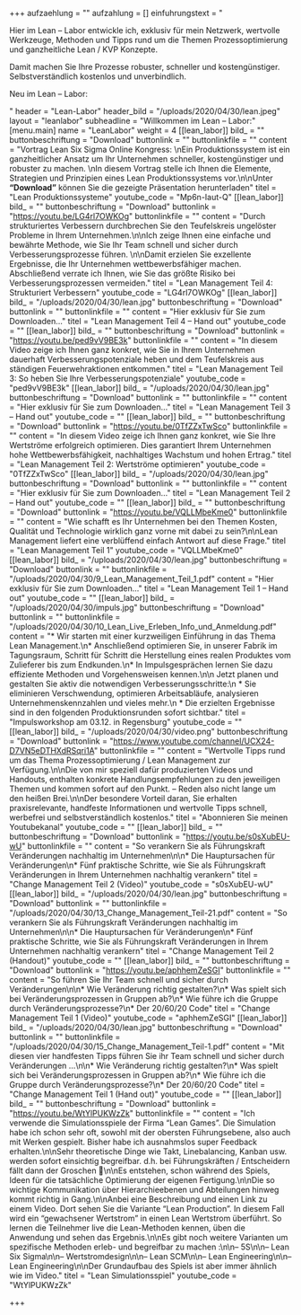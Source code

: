 +++
aufzaehlung = ""
aufzahlung = []
einfuhrungstext = "<p>Hier im Lean – Labor entwickle ich, exklusiv für mein Netzwerk, wertvolle Werkzeuge, Methoden und Tipps rund um die Themen Prozessoptimierung und ganzheitliche Lean / KVP Konzepte. </p><p>Damit machen Sie Ihre Prozesse robuster, schneller und kostengünstiger. Selbstverständlich kostenlos und unverbindlich.</p><p>Neu im Lean – Labor:</p>"
header = "Lean-Labor"
header_bild = "/uploads/2020/04/30/lean.jpeg"
layout = "leanlabor"
subheadline = "Willkommen im Lean – Labor:"
[menu.main]
name = "LeanLabor"
weight = 4
[[lean_labor]]
bild_ = ""
buttonbeschriftung = "Download"
buttonlink = ""
buttonlinkfile = ""
content = "Vortrag Lean Six Sigma Online Kongress:  \nEin Produktionssystem ist ein ganzheitlicher Ansatz um Ihr Unternehmen schneller, kostengünstiger und robuster zu machen.  \nIn diesem Vortrag stelle ich Ihnen die Elemente, Strategien und Prinzipien eines Lean Produktionssystems vor.\n\nUnter **“Download”** können Sie die gezeigte Präsentation herunterladen"
titel = "Lean Produktionssysteme"
youtube_code = "Mp6n-Iaut-Q"
[[lean_labor]]
bild_ = ""
buttonbeschriftung = "Download"
buttonlink = "https://youtu.be/LG4rl7OWKOg"
buttonlinkfile = ""
content = "Durch strukturiertes Verbessern durchbrechen Sie den Teufelskreis ungelöster Probleme in Ihrem Unternehmen.\n\nIch zeige Ihnen eine einfache und bewährte Methode, wie Sie Ihr Team schnell und sicher durch Verbesserungsprozesse führen. \n\nDamit erzielen Sie exzellente Ergebnisse, die Ihr Unternehmen wettbewerbsfähiger machen. Abschließend verrate ich Ihnen, wie Sie das größte Risiko bei Verbesserungsprozessen vermeiden."
titel = "Lean Management Teil 4: Strukturiert Verbessern"
youtube_code = "LG4rl7OWKOg"
[[lean_labor]]
bild_ = "/uploads/2020/04/30/lean.jpg"
buttonbeschriftung = "Download"
buttonlink = ""
buttonlinkfile = ""
content = "Hier exklusiv für Sie zum Downloaden…"
titel = "Lean Management Teil 4 – Hand out"
youtube_code = ""
[[lean_labor]]
bild_ = ""
buttonbeschriftung = "Download"
buttonlink = "https://youtu.be/ped9vV9BE3k"
buttonlinkfile = ""
content = "In diesem Video zeige ich Ihnen ganz konkret, wie Sie in Ihrem Unternehmen dauerhaft Verbesserungspotenziale heben und dem Teufelskreis aus ständigen Feuerwehraktionen entkommen."
titel = "Lean Management Teil 3: So heben Sie Ihre Verbesserungspotenziale"
youtube_code = "ped9vV9BE3k"
[[lean_labor]]
bild_ = "/uploads/2020/04/30/lean.jpg"
buttonbeschriftung = "Download"
buttonlink = ""
buttonlinkfile = ""
content = "Hier exklusiv für Sie zum Downloaden…"
titel = "Lean Management Teil 3 – Hand out"
youtube_code = ""
[[lean_labor]]
bild_ = ""
buttonbeschriftung = "Download"
buttonlink = "https://youtu.be/0TfZZxTwSco"
buttonlinkfile = ""
content = "In diesem Video zeige ich Ihnen ganz konkret, wie Sie Ihre Wertströme erfolgreich optimieren. Dies garantiert Ihrem Unternehmen hohe Wettbewerbsfähigkeit, nachhaltiges Wachstum und hohen Ertrag."
titel = "Lean Management Teil 2: Wertströme optimieren"
youtube_code = "0TfZZxTwSco"
[[lean_labor]]
bild_ = "/uploads/2020/04/30/lean.jpg"
buttonbeschriftung = "Download"
buttonlink = ""
buttonlinkfile = ""
content = "Hier exklusiv für Sie zum Downloaden…"
titel = "Lean Management Teil 2 – Hand out"
youtube_code = ""
[[lean_labor]]
bild_ = ""
buttonbeschriftung = "Download"
buttonlink = "https://youtu.be/VQLLMbeKme0"
buttonlinkfile = ""
content = "Wie schafft es Ihr Unternehmen bei den Themen Kosten, Qualität und Technologie wirklich ganz vorne mit dabei zu sein?\n\nLean Management liefert eine verblüffend einfach Antwort auf diese Frage."
titel = "Lean Management Teil 1"
youtube_code = "VQLLMbeKme0"
[[lean_labor]]
bild_ = "/uploads/2020/04/30/lean.jpg"
buttonbeschriftung = "Download"
buttonlink = ""
buttonlinkfile = "/uploads/2020/04/30/9_Lean_Management_Teil_1.pdf"
content = "Hier exklusiv für Sie zum Downloaden…"
titel = "Lean Management Teil 1 – Hand out"
youtube_code = ""
[[lean_labor]]
bild_ = "/uploads/2020/04/30/impuls.jpg"
buttonbeschriftung = "Download"
buttonlink = ""
buttonlinkfile = "/uploads/2020/04/30/10_Lean_Live_Erleben_Info_und_Anmeldung.pdf"
content = "* Wir starten mit einer kurzweiligen Einführung in das Thema Lean Management.\n* Anschließend optimieren Sie, in unserer Fabrik im Tagungsraum, Schritt für Schritt die Herstellung eines realen Produktes vom Zulieferer bis zum Endkunden.\n* In Impulsgesprächen lernen Sie dazu effiziente Methoden und Vorgehensweisen kennen.\n\n  Jetzt planen und gestalten Sie aktiv die notwendigen Verbesserungsschritte:\n  * Sie eliminieren Verschwendung, optimieren Arbeitsabläufe, analysieren Unternehmenskennzahlen und vieles mehr.\n  * Die erzielten Ergebnisse sind in den folgenden Produktionsrunden sofort sichtbar."
titel = "Impulsworkshop am 03.12. in Regensburg"
youtube_code = ""
[[lean_labor]]
bild_ = "/uploads/2020/04/30/video.png"
buttonbeschriftung = "Download"
buttonlink = "https://www.youtube.com/channel/UCX24-D7VN5eDTHXdRSqri1A"
buttonlinkfile = ""
content = "Wertvolle Tipps rund um das Thema Prozessoptimierung / Lean Management zur Verfügung.\n\nDie von mir speziell dafür produzierten Videos und Handouts, enthalten konkrete Handlungsempfehlungen zu den jeweiligen Themen und kommen sofort auf den Punkt. – Reden also nicht lange um den heißen Brei.\n\nDer besondere Vorteil daran, Sie erhalten praxisrelevante, handfeste Informationen und wertvolle Tipps schnell, werbefrei und selbstverständlich kostenlos."
titel = "Abonnieren Sie meinen Youtubekanal"
youtube_code = ""
[[lean_labor]]
bild_ = ""
buttonbeschriftung = "Download"
buttonlink = "https://youtu.be/s0sXubEU-wU"
buttonlinkfile = ""
content = "So verankern Sie als Führungskraft Veränderungen nachhaltig im Unternehmen\n\n* Die Hauptursachen für Veränderungen\n* Fünf praktische Schritte, wie Sie als Führungskraft Veränderungen in Ihrem Unternehmen nachhaltig verankern"
titel = "Change Management Teil 2 (Video)"
youtube_code = "s0sXubEU-wU"
[[lean_labor]]
bild_ = "/uploads/2020/04/30/lean.jpg"
buttonbeschriftung = "Download"
buttonlink = ""
buttonlinkfile = "/uploads/2020/04/30/13_Change_Management_Teil-21.pdf"
content = "So verankern Sie als Führungskraft Veränderungen nachhaltig im Unternehmen\n\n* Die Hauptursachen für Veränderungen\n* Fünf praktische Schritte, wie Sie als Führungskraft Veränderungen in Ihrem Unternehmen nachhaltig verankern"
titel = "Change Management Teil 2 (Handout)"
youtube_code = ""
[[lean_labor]]
bild_ = ""
buttonbeschriftung = "Download"
buttonlink = "https://youtu.be/aphhemZeSGI"
buttonlinkfile = ""
content = "So führen Sie Ihr Team schnell und sicher durch Veränderungen\n\n* Wie Veränderung richtig gestalten?\n* Was spielt sich bei Veränderungsprozessen in Gruppen ab?\n* Wie führe ich die Gruppe durch Veränderungsprozesse?\n* Der 20/60/20 Code"
titel = "Change Management Teil 1 (Video)"
youtube_code = "aphhemZeSGI"
[[lean_labor]]
bild_ = "/uploads/2020/04/30/lean.jpg"
buttonbeschriftung = "Download"
buttonlink = ""
buttonlinkfile = "/uploads/2020/04/30/15_Change_Management_Teil-1.pdf"
content = "Mit diesen vier handfesten Tipps führen Sie ihr Team schnell und sicher durch Veränderungen …\n\n* Wie Veränderung richtig gestalten?\n* Was spielt sich bei Veränderungsprozessen in Gruppen ab?\n* Wie führe ich die Gruppe durch Veränderungsprozesse?\n* Der 20/60/20 Code"
titel = "Change Management Teil 1 (Hand out)"
youtube_code = ""
[[lean_labor]]
bild_ = ""
buttonbeschriftung = "Download"
buttonlink = "https://youtu.be/WtYlPUKWzZk"
buttonlinkfile = ""
content = "Ich verwende die Simulationsspiele der Firma “Lean Games”. Die Simulation habe ich schon sehr oft, sowohl mit der obersten Führungsebene, also auch mit Werken gespielt. Bisher habe ich ausnahmslos super Feedback erhalten.\n\nSehr theoretische Dinge wie Takt, Linebalancing, Kanban usw. werden sofort einsichtig begreifbar. d.h. bei Führungskräften / Entscheidern fällt dann der Groschen 🙂\n\nEs entstehen, schon während des Spiels, Ideen für die tatsächliche Optimierung der eigenen Fertigung.\n\nDie so wichtige Kommunikation über Hierarchieebenen und Abteilungen hinweg kommt richtig in Gang.\n\nAnbei eine Beschreibung und einen Link zu einem Video. Dort sehen Sie die Variante “Lean Production”. In diesem Fall wird ein “gewachsener Wertstrom” in einen Lean Wertstrom überführt. So lernen die Teilnehmer live die Lean-Methoden kennen, üben die Anwendung und sehen das Ergebnis.\n\nEs gibt noch weitere Varianten um spezifische Methoden erleb- und begreifbar zu machen :\n\n– 5S\n\n– Lean Six Sigma\n\n– Wertstromdesign\n\n– Lean SCM\n\n– Lean Engineering\n\n– Lean Engineering\n\nDer Grundaufbau des Spiels ist aber immer ähnlich wie im Video."
titel = "Lean Simulationsspiel"
youtube_code = "WtYlPUKWzZk"

+++
